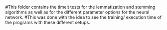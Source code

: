 #This folder contains the timeit tests for the lemmatization and stemming algorithms as well as for the different parameter options for the neural network.
#This was done with the idea to see the training/ execution time of the programs with these different setups.